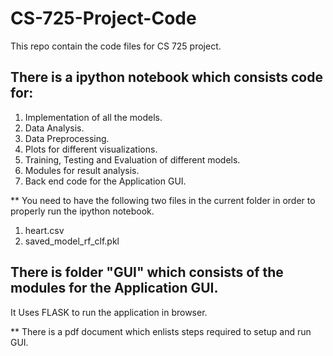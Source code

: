 # CS-725-Project-Code
This repo contain the code files for CS 725 project.

## There is a ipython notebook which consists code for:
1. Implementation of all the models.
2. Data Analysis.
3. Data Preprocessing.
4. Plots for different visualizations.
5. Training, Testing and Evaluation of different models.
6. Modules for result analysis.
7. Back end code for the Application GUI.

** You need to have the following two files in the current folder in order to properly run the ipython notebook.
1. heart.csv
2. saved_model_rf_clf.pkl

## There is folder "GUI" which consists of the modules for the Application GUI.
It Uses FLASK to run the application in browser.

** There is a pdf document which enlists steps required to setup and run GUI.
